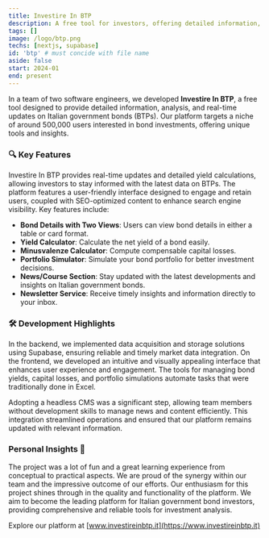 ```yaml
---
title: Investire In BTP
description: A free tool for investors, offering detailed information, analysis, and real-time updates on Italian government bonds (BTPs).
tags: []
image: /logo/btp.png
techs: [nextjs, supabase]
id: 'btp' # must concide with file name
aside: false
start: 2024-01
end: present
---
```



In a team of two software engineers, we developed **Investire In BTP**, a free tool designed to provide detailed information, analysis, and real-time updates on Italian government bonds (BTPs). Our platform targets a niche of around 500,000 users interested in bond investments, offering unique tools and insights.

### 🔍 Key Features

Investire In BTP provides real-time updates and detailed yield calculations, allowing investors to stay informed with the latest data on BTPs. The platform features a user-friendly interface designed to engage and retain users, coupled with SEO-optimized content to enhance search engine visibility. Key features include:

- **Bond Details with Two Views**: Users can view bond details in either a table or card format.
- **Yield Calculator**: Calculate the net yield of a bond easily.
- **Minusvalenze Calculator**: Compute compensable capital losses.
- **Portfolio Simulator**: Simulate your bond portfolio for better investment decisions.
- **News/Course Section**: Stay updated with the latest developments and insights on Italian government bonds.
- **Newsletter Service**: Receive timely insights and information directly to your inbox.

### 🛠️ Development Highlights

In the backend, we implemented data acquisition and storage solutions using Supabase, ensuring reliable and timely market data integration. On the frontend, we developed an intuitive and visually appealing interface that enhances user experience and engagement. The tools for managing bond yields, capital losses, and portfolio simulations automate tasks that were traditionally done in Excel.

Adopting a headless CMS was a significant step, allowing team members without development skills to manage news and content efficiently. This integration streamlined operations and ensured that our platform remains updated with relevant information.

### Personal Insights 🌟

The project was a lot of fun and a great learning experience from conceptual to practical aspects. We are proud of the synergy within our team and the impressive outcome of our efforts. Our enthusiasm for this project shines through in the quality and functionality of the platform. We aim to become the leading platform for Italian government bond investors, providing comprehensive and reliable tools for investment analysis.

Explore our platform at [www.investireinbtp.it](https://www.investireinbtp.it)